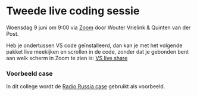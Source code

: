 # Tweede live coding sessie

Woensdag 9 juni om 9:00 via [Zoom](https://uva-live.zoom.us/j/84300182571) door Wouter Vrielink & Quinten van der Post.

Heb je ondertussen VS code geïnstalleerd, dan kan je met het volgende pakket live meekijken en scrollen in de code, zonder dat je gebonden bent aan welk scherm in Zoom te zien is: [VS live share](https://marketplace.visualstudio.com/items?itemName=MS-vsliveshare.vsliveshare-pack)


### Voorbeeld case

In dit college wordt de [Radio Russia case](/cases/radio-russia) gebruikt als voorbeeld.
